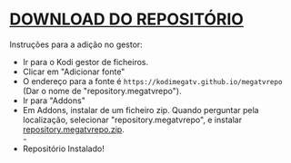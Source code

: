 # <a href="repository.megatvrepo.zip">DOWNLOAD DO REPOSITÓRIO</a>

Instruções para a adição no gestor:


<p align="left">
  <ul>
    <li>Ir para o Kodi gestor de ficheiros.</li>
    <li>Clicar em "Adicionar fonte"</li>
    <li>O endereço para a fonte é <code>https://kodimegatv.github.io/megatvrepo</code> (Dar o nome de "repository.megatvrepo").</li>
    <li>Ir para "Addons"</li>
    <li>Em Addons, instalar de um ficheiro zip. Quando perguntar pela localização, selecionar "repository.megatvrepo", e instalar <a href="repository.megatvrepo.zip">repository.megatvrepo.zip</a>.</li>
    -
    <li>Repositório Instalado!</li>
    
</ul>

                                      
                                       

</p>

